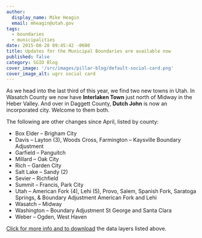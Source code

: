 ```yaml
---
author:
  display_name: Mike Heagin
  email: mheagin@utah.gov
tags:
  - boundaries
  - municipalities
date: 2015-08-28 09:45:42 -0600
title: Updates for the Municipal Boundaries are available now
published: false
category: SGID Blog
cover_image: '/src/images/pillar-blog/default-social-card.png'
cover_image_alt: ugrc social card
---
```


As we head into the last third of this year, we find two new towns in Utah. In Wasatch County we now have **Interlaken Town** just north of Midway in the Heber Valley. And over in Daggett County, **Dutch John** is now an incorporated city. Welcome to them both.

The following are other changes since April, listed by county:

- Box Elder – Brigham City
- Davis – Layton (3), Woods Cross, Farmington – Kaysville Boundary Adjustment
- Garfield – Panguitch
- Millard – Oak City
- Rich – Garden City
- Salt Lake – Sandy (2)
- Sevier – Richfield
- Summit – Francis, Park City
- Utah – American Fork (4), Lehi (5), Provo, Salem, Spanish Fork, Saratoga Springs, & Boundary Adjustment American Fork and Lehi
- Wasatch – Midway
- Washington – Boundary Adjustment St George and Santa Clara
- Weber – Ogden, West Haven

[Click for more info and to download](/products/sgid/boundaries/municipal) the data layers listed above.
